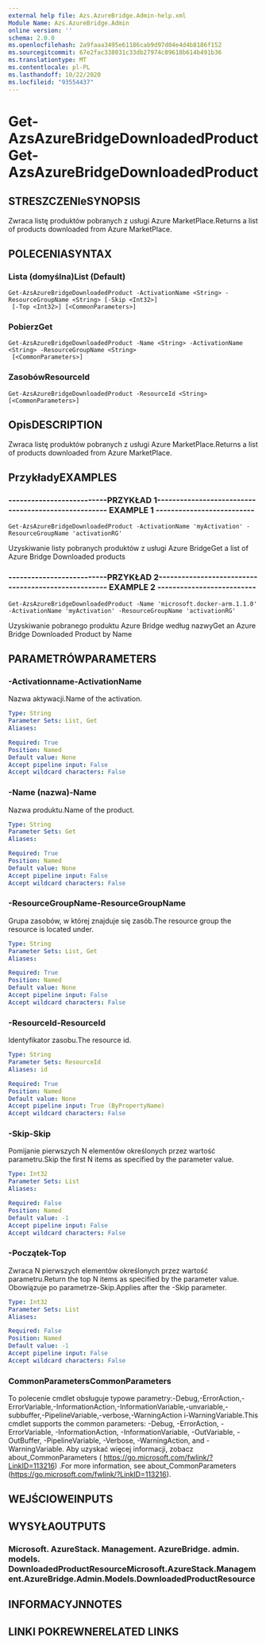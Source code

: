 ```yaml
---
external help file: Azs.AzureBridge.Admin-help.xml
Module Name: Azs.AzureBridge.Admin
online version: ''
schema: 2.0.0
ms.openlocfilehash: 2a9faaa3495e61186cab9d97d04e4d4b8186f152
ms.sourcegitcommit: 67e2fac338031c33db27974c89618b614b491b36
ms.translationtype: MT
ms.contentlocale: pl-PL
ms.lasthandoff: 10/22/2020
ms.locfileid: "93554437"
---
```

# <span data-ttu-id="c2a99-101">Get-AzsAzureBridgeDownloadedProduct</span><span class="sxs-lookup"><span data-stu-id="c2a99-101">Get-AzsAzureBridgeDownloadedProduct</span></span>

## <span data-ttu-id="c2a99-102">STRESZCZENIe</span><span class="sxs-lookup"><span data-stu-id="c2a99-102">SYNOPSIS</span></span>
<span data-ttu-id="c2a99-103">Zwraca listę produktów pobranych z usługi Azure MarketPlace.</span><span class="sxs-lookup"><span data-stu-id="c2a99-103">Returns a list of products downloaded from Azure MarketPlace.</span></span>

## <span data-ttu-id="c2a99-104">POLECENIA</span><span class="sxs-lookup"><span data-stu-id="c2a99-104">SYNTAX</span></span>

### <span data-ttu-id="c2a99-105">Lista (domyślna)</span><span class="sxs-lookup"><span data-stu-id="c2a99-105">List (Default)</span></span>
```
Get-AzsAzureBridgeDownloadedProduct -ActivationName <String> -ResourceGroupName <String> [-Skip <Int32>]
 [-Top <Int32>] [<CommonParameters>]
```

### <span data-ttu-id="c2a99-106">Pobierz</span><span class="sxs-lookup"><span data-stu-id="c2a99-106">Get</span></span>
```
Get-AzsAzureBridgeDownloadedProduct -Name <String> -ActivationName <String> -ResourceGroupName <String>
 [<CommonParameters>]
```

### <span data-ttu-id="c2a99-107">Zasobów</span><span class="sxs-lookup"><span data-stu-id="c2a99-107">ResourceId</span></span>
```
Get-AzsAzureBridgeDownloadedProduct -ResourceId <String> [<CommonParameters>]
```

## <span data-ttu-id="c2a99-108">Opis</span><span class="sxs-lookup"><span data-stu-id="c2a99-108">DESCRIPTION</span></span>
<span data-ttu-id="c2a99-109">Zwraca listę produktów pobranych z usługi Azure MarketPlace.</span><span class="sxs-lookup"><span data-stu-id="c2a99-109">Returns a list of products downloaded from Azure MarketPlace.</span></span>

## <span data-ttu-id="c2a99-110">Przykłady</span><span class="sxs-lookup"><span data-stu-id="c2a99-110">EXAMPLES</span></span>

### <span data-ttu-id="c2a99-111">--------------------------PRZYKŁAD 1--------------------------</span><span class="sxs-lookup"><span data-stu-id="c2a99-111">-------------------------- EXAMPLE 1 --------------------------</span></span>
```
Get-AzsAzureBridgeDownloadedProduct -ActivationName 'myActivation' -ResourceGroupName 'activationRG'
```

<span data-ttu-id="c2a99-112">Uzyskiwanie listy pobranych produktów z usługi Azure Bridge</span><span class="sxs-lookup"><span data-stu-id="c2a99-112">Get a list of Azure Bridge Downloaded products</span></span>

### <span data-ttu-id="c2a99-113">--------------------------PRZYKŁAD 2--------------------------</span><span class="sxs-lookup"><span data-stu-id="c2a99-113">-------------------------- EXAMPLE 2 --------------------------</span></span>
```
Get-AzsAzureBridgeDownloadedProduct -Name 'microsoft.docker-arm.1.1.0' -ActivationName 'myActivation' -ResourceGroupName 'activationRG'
```

<span data-ttu-id="c2a99-114">Uzyskiwanie pobranego produktu Azure Bridge według nazwy</span><span class="sxs-lookup"><span data-stu-id="c2a99-114">Get an Azure Bridge Downloaded Product by Name</span></span>

## <span data-ttu-id="c2a99-115">PARAMETRÓW</span><span class="sxs-lookup"><span data-stu-id="c2a99-115">PARAMETERS</span></span>

### <span data-ttu-id="c2a99-116">-Activationname</span><span class="sxs-lookup"><span data-stu-id="c2a99-116">-ActivationName</span></span>
<span data-ttu-id="c2a99-117">Nazwa aktywacji.</span><span class="sxs-lookup"><span data-stu-id="c2a99-117">Name of the activation.</span></span>

```yaml
Type: String
Parameter Sets: List, Get
Aliases: 

Required: True
Position: Named
Default value: None
Accept pipeline input: False
Accept wildcard characters: False
```

### <span data-ttu-id="c2a99-118">-Name (nazwa)</span><span class="sxs-lookup"><span data-stu-id="c2a99-118">-Name</span></span>
<span data-ttu-id="c2a99-119">Nazwa produktu.</span><span class="sxs-lookup"><span data-stu-id="c2a99-119">Name of the product.</span></span>

```yaml
Type: String
Parameter Sets: Get
Aliases: 

Required: True
Position: Named
Default value: None
Accept pipeline input: False
Accept wildcard characters: False
```

### <span data-ttu-id="c2a99-120">-ResourceGroupName</span><span class="sxs-lookup"><span data-stu-id="c2a99-120">-ResourceGroupName</span></span>
<span data-ttu-id="c2a99-121">Grupa zasobów, w której znajduje się zasób.</span><span class="sxs-lookup"><span data-stu-id="c2a99-121">The resource group the resource is located under.</span></span>

```yaml
Type: String
Parameter Sets: List, Get
Aliases: 

Required: True
Position: Named
Default value: None
Accept pipeline input: False
Accept wildcard characters: False
```

### <span data-ttu-id="c2a99-122">-ResourceId</span><span class="sxs-lookup"><span data-stu-id="c2a99-122">-ResourceId</span></span>
<span data-ttu-id="c2a99-123">Identyfikator zasobu.</span><span class="sxs-lookup"><span data-stu-id="c2a99-123">The resource id.</span></span>

```yaml
Type: String
Parameter Sets: ResourceId
Aliases: id

Required: True
Position: Named
Default value: None
Accept pipeline input: True (ByPropertyName)
Accept wildcard characters: False
```

### <span data-ttu-id="c2a99-124">-Skip</span><span class="sxs-lookup"><span data-stu-id="c2a99-124">-Skip</span></span>
<span data-ttu-id="c2a99-125">Pomijanie pierwszych N elementów określonych przez wartość parametru.</span><span class="sxs-lookup"><span data-stu-id="c2a99-125">Skip the first N items as specified by the parameter value.</span></span>

```yaml
Type: Int32
Parameter Sets: List
Aliases: 

Required: False
Position: Named
Default value: -1
Accept pipeline input: False
Accept wildcard characters: False
```

### <span data-ttu-id="c2a99-126">-Początek</span><span class="sxs-lookup"><span data-stu-id="c2a99-126">-Top</span></span>
<span data-ttu-id="c2a99-127">Zwraca N pierwszych elementów określonych przez wartość parametru.</span><span class="sxs-lookup"><span data-stu-id="c2a99-127">Return the top N items as specified by the parameter value.</span></span>
<span data-ttu-id="c2a99-128">Obowiązuje po parametrze-Skip.</span><span class="sxs-lookup"><span data-stu-id="c2a99-128">Applies after the -Skip parameter.</span></span>

```yaml
Type: Int32
Parameter Sets: List
Aliases: 

Required: False
Position: Named
Default value: -1
Accept pipeline input: False
Accept wildcard characters: False
```

### <span data-ttu-id="c2a99-129">CommonParameters</span><span class="sxs-lookup"><span data-stu-id="c2a99-129">CommonParameters</span></span>
<span data-ttu-id="c2a99-130">To polecenie cmdlet obsługuje typowe parametry:-Debug,-ErrorAction,-ErrorVariable,-InformationAction,-InformationVariable,-unvariable,-subbuffer,-PipelineVariable,-verbose,-WarningAction i-WarningVariable.</span><span class="sxs-lookup"><span data-stu-id="c2a99-130">This cmdlet supports the common parameters: -Debug, -ErrorAction, -ErrorVariable, -InformationAction, -InformationVariable, -OutVariable, -OutBuffer, -PipelineVariable, -Verbose, -WarningAction, and -WarningVariable.</span></span> <span data-ttu-id="c2a99-131">Aby uzyskać więcej informacji, zobacz about_CommonParameters ( https://go.microsoft.com/fwlink/?LinkID=113216) .</span><span class="sxs-lookup"><span data-stu-id="c2a99-131">For more information, see about_CommonParameters (https://go.microsoft.com/fwlink/?LinkID=113216).</span></span>

## <span data-ttu-id="c2a99-132">WEJŚCIOWE</span><span class="sxs-lookup"><span data-stu-id="c2a99-132">INPUTS</span></span>

## <span data-ttu-id="c2a99-133">WYSYŁA</span><span class="sxs-lookup"><span data-stu-id="c2a99-133">OUTPUTS</span></span>

### <span data-ttu-id="c2a99-134">Microsoft. AzureStack. Management. AzureBridge. admin. models. DownloadedProductResource</span><span class="sxs-lookup"><span data-stu-id="c2a99-134">Microsoft.AzureStack.Management.AzureBridge.Admin.Models.DownloadedProductResource</span></span>

## <span data-ttu-id="c2a99-135">INFORMACYJN</span><span class="sxs-lookup"><span data-stu-id="c2a99-135">NOTES</span></span>

## <span data-ttu-id="c2a99-136">LINKI POKREWNE</span><span class="sxs-lookup"><span data-stu-id="c2a99-136">RELATED LINKS</span></span>

